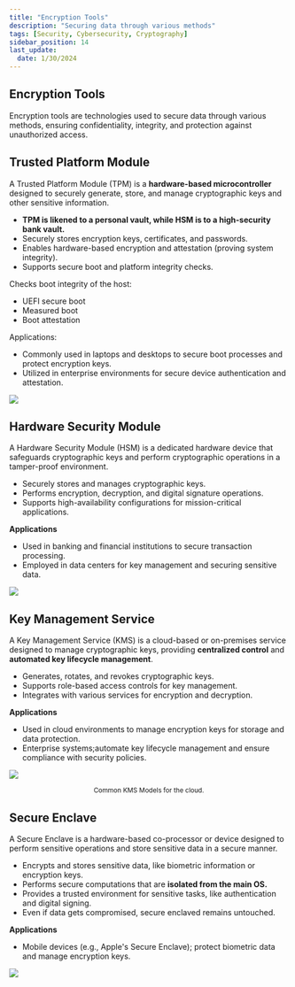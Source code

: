 ```yaml
---
title: "Encryption Tools"
description: "Securing data through various methods"
tags: [Security, Cybersecurity, Cryptography]
sidebar_position: 14
last_update:
  date: 1/30/2024
---
```



## Encryption Tools

Encryption tools are technologies used to secure data through various methods, ensuring confidentiality, integrity, and protection against unauthorized access. 

## Trusted Platform Module

A Trusted Platform Module (TPM) is a **hardware-based microcontroller** designed to securely generate, store, and manage cryptographic keys and other sensitive information.

- **TPM is likened to a personal vault, while HSM is to a high-security bank vault.**
- Securely stores encryption keys, certificates, and passwords.
- Enables hardware-based encryption and attestation (proving system integrity).
- Supports secure boot and platform integrity checks.

Checks boot integrity of the host:

- UEFI secure boot 
- Measured boot
- Boot attestation

Applications:
  - Commonly used in laptops and desktops to secure boot processes and protect encryption keys.
  - Utilized in enterprise environments for secure device authentication and attestation.
  

<div class="img-center">

![](/img/docs/sec+-tpm-module-example.png)


</div>



## Hardware Security Module

A Hardware Security Module (HSM) is a dedicated hardware device that safeguards cryptographic keys and perform cryptographic operations in a tamper-proof environment.

  - Securely stores and manages cryptographic keys.
  - Performs encryption, decryption, and digital signature operations.
  - Supports high-availability configurations for mission-critical applications.

**Applications**

  - Used in banking and financial institutions to secure transaction processing.
  - Employed in data centers for key management and securing sensitive data.


<div class="img-center">

![](/img/docs/sec+-hsm-moduless.png)


</div>




## Key Management Service

A Key Management Service (KMS) is a cloud-based or on-premises service designed to manage cryptographic keys, providing **centralized control** and **automated key lifecycle management**.

  - Generates, rotates, and revokes cryptographic keys.
  - Supports role-based access controls for key management.
  - Integrates with various services for encryption and decryption.

**Applications**

  - Used in cloud environments to manage encryption keys for storage and data protection.
  - Enterprise systems;automate key lifecycle management and ensure compliance with security policies.


<div class="img-center">

![](/img/docs/sec+-common-hsm-kms-modelss.png)


</div>

<center><small>Common KMS Models for the cloud.</small></center>


## Secure Enclave

A Secure Enclave is a hardware-based co-processor or device designed to perform sensitive operations and store sensitive data in a secure manner.

  - Encrypts and stores sensitive data, like biometric information or encryption keys.
  - Performs secure computations that are **isolated from the main OS.**
  - Provides a trusted environment for sensitive tasks, like authentication and digital signing.
  - Even if data gets compromised, secure enclaved remains untouched.

**Applications**

  - Mobile devices (e.g., Apple's Secure Enclave); protect biometric data and manage encryption keys.


<div class="img-center">

![](/img/docs/sec+-secure-enclave-model.png)


</div>






